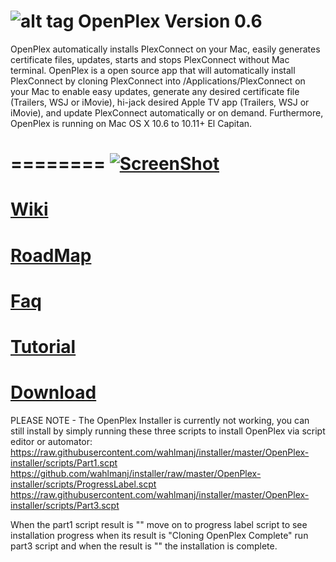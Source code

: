 ![alt tag](https://raw.githubusercontent.com/wahlmanj/OpenPlex/18c0b178d28f1b183026d1ed89f98ed1f0307bb1/OpenPlex/Images.xcassets/AppIcon.appiconset/opicon_%3C64x64%3E.png)   OpenPlex Version 0.6
========

OpenPlex automatically installs PlexConnect on your Mac, easily generates certificate files, updates, starts and stops PlexConnect without Mac terminal. OpenPlex is a open source app that will automatically install PlexConnect by cloning PlexConnect into /Applications/PlexConnect on your Mac to enable easy updates, generate any desired certificate file (Trailers, WSJ or iMovie), hi-jack desired Apple TV app (Trailers, WSJ or iMovie), and update PlexConnect automatically or on demand. Furthermore, OpenPlex is running on Mac OS X 10.6 to 10.11+ El Capitan.

========
[![ScreenShot](https://raw.githubusercontent.com/wahlmanj/OpenPlex/master/OpenPlexIcons/VideoOpenPlex.png)](https://www.youtube.com/watch?v=djKFtmeDu8U)
=========
[Wiki](https://github.com/wahlmanj/OpenPlex/wiki)
=========
[RoadMap](https://github.com/wahlmanj/OpenPlex/wiki/Roadmap)
=========
[Faq](https://github.com/wahlmanj/OpenPlex/wiki/Faq)
=========
[Tutorial](https://miapple.me/plex-plexconnect-openplex-running-mac-os-x-10-10-yosemite-beta-8/)
=========
[Download](https://github.com/wahlmanj/OpenPlex/raw/master/installer/OpenPlex-installer.zip)
=========
PLEASE NOTE - The OpenPlex Installer is currently not working, you can still install by simply running these three scripts to install OpenPlex via script editor or automator:
https://raw.githubusercontent.com/wahlmanj/installer/master/OpenPlex-installer/scripts/Part1.scpt
https://github.com/wahlmanj/installer/raw/master/OpenPlex-installer/scripts/ProgressLabel.scpt
https://raw.githubusercontent.com/wahlmanj/installer/master/OpenPlex-installer/scripts/Part3.scpt

When the part1 script result is "" move on to progress label script to see installation progress when its result is "Cloning OpenPlex Complete" run part3 script and when the result is "" the installation is complete.
